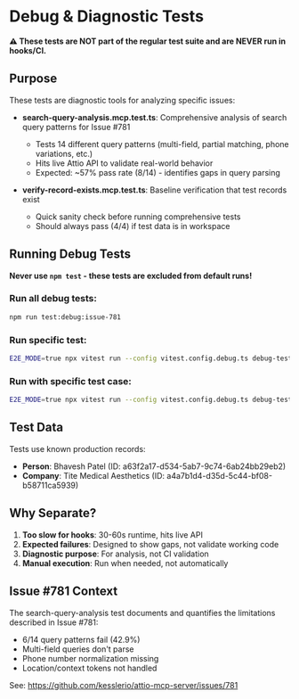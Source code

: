 # Debug & Diagnostic Tests

**⚠️ These tests are NOT part of the regular test suite and are NEVER run in hooks/CI.**

## Purpose

These tests are diagnostic tools for analyzing specific issues:

- **search-query-analysis.mcp.test.ts**: Comprehensive analysis of search query patterns for Issue #781
  - Tests 14 different query patterns (multi-field, partial matching, phone variations, etc.)
  - Hits live Attio API to validate real-world behavior
  - Expected: ~57% pass rate (8/14) - identifies gaps in query parsing

- **verify-record-exists.mcp.test.ts**: Baseline verification that test records exist
  - Quick sanity check before running comprehensive tests
  - Should always pass (4/4) if test data is in workspace

## Running Debug Tests

**Never use `npm test` - these tests are excluded from default runs!**

### Run all debug tests:

```bash
npm run test:debug:issue-781
```

### Run specific test:

```bash
E2E_MODE=true npx vitest run --config vitest.config.debug.ts debug-tests/verify-record-exists.mcp.test.ts
```

### Run with specific test case:

```bash
E2E_MODE=true npx vitest run --config vitest.config.debug.ts debug-tests/search-query-analysis.mcp.test.ts -t "Email only"
```

## Test Data

Tests use known production records:

- **Person**: Bhavesh Patel (ID: a63f2a17-d534-5ab7-9c74-6ab24bb29eb2)
- **Company**: Tite Medical Aesthetics (ID: a4a7b1d4-d35d-5c44-bf08-b58711ca5939)

## Why Separate?

1. **Too slow for hooks**: 30-60s runtime, hits live API
2. **Expected failures**: Designed to show gaps, not validate working code
3. **Diagnostic purpose**: For analysis, not CI validation
4. **Manual execution**: Run when needed, not automatically

## Issue #781 Context

The search-query-analysis test documents and quantifies the limitations described in Issue #781:

- 6/14 query patterns fail (42.9%)
- Multi-field queries don't parse
- Phone number normalization missing
- Location/context tokens not handled

See: https://github.com/kesslerio/attio-mcp-server/issues/781
